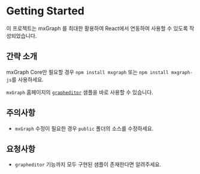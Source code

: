 # Getting Started

이 프로젝트는 mxGraph 를 최대한 활용하여 React에서 연동하여 사용할 수 있도록 작성되었습니다.

## 간략 소개

mxGraph Core만 필요할 경우 `npm install mxgraph` 또는 `npm install mxgraph-js`를 사용하세요.

`mxGraph` 홈페이지의 [`grapheditor`](https://jgraph.github.io/mxgraph/javascript/examples/grapheditor/www/index.html) 샘플을 바로 사용할 수 있습니다.

## 주의사항

* `mxGraph` 수정이 필요한 경우 `public` 폴더의 소스를 수정하세요.

## 요청사항

* `grapheditor` 기능까지 모두 구현된 샘플이 존재한다면 알려주세요.